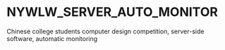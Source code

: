 # NYWLW_SERVER_AUTO_MONITOR
Chinese college students computer design competition, server-side software, automatic monitoring
